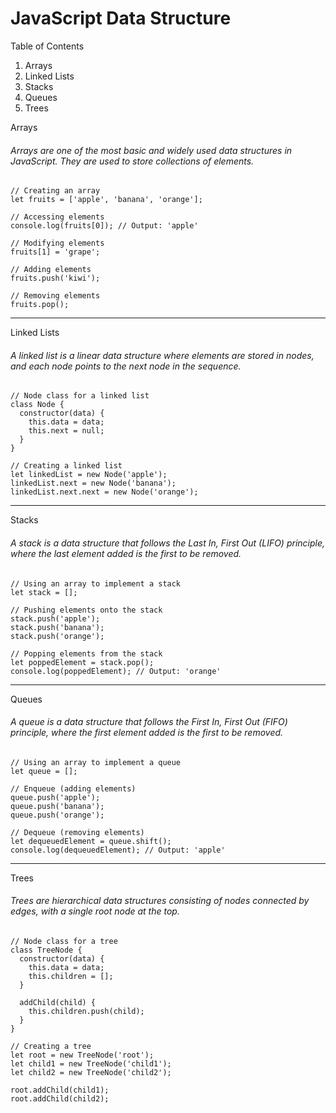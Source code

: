  

#  JavaScript Data Structure 
Table of Contents
1. Arrays
2. Linked Lists
3. Stacks
4. Queues
5. Trees

Arrays
###### Arrays are one of the most basic and widely used data structures in JavaScript. They are used to store collections of elements.

    // Creating an array
    let fruits = ['apple', 'banana', 'orange'];

    // Accessing elements
    console.log(fruits[0]); // Output: 'apple'

    // Modifying elements
    fruits[1] = 'grape';

    // Adding elements
    fruits.push('kiwi');

    // Removing elements
    fruits.pop();

___
Linked Lists
###### A linked list is a linear data structure where elements are stored in nodes, and each node points to the next node in the sequence.

    // Node class for a linked list
    class Node {
      constructor(data) {
        this.data = data;
        this.next = null;
      }
    }

    // Creating a linked list
    let linkedList = new Node('apple');
    linkedList.next = new Node('banana');
    linkedList.next.next = new Node('orange');
___
Stacks
###### A stack is a data structure that follows the Last In, First Out (LIFO) principle, where the last element added is the first to be removed.

    // Using an array to implement a stack
    let stack = [];

    // Pushing elements onto the stack
    stack.push('apple');
    stack.push('banana');
    stack.push('orange');

    // Popping elements from the stack
    let poppedElement = stack.pop();
    console.log(poppedElement); // Output: 'orange'
___
Queues
###### A queue is a data structure that follows the First In, First Out (FIFO) principle, where the first element added is the first to be removed.

    // Using an array to implement a queue
    let queue = [];

    // Enqueue (adding elements)
    queue.push('apple');
    queue.push('banana');
    queue.push('orange');

    // Dequeue (removing elements)
    let dequeuedElement = queue.shift();
    console.log(dequeuedElement); // Output: 'apple'
___
Trees
 ###### Trees are hierarchical data structures consisting of nodes connected by edges, with a single root node at the top.
    // Node class for a tree
    class TreeNode {
      constructor(data) {
        this.data = data;
        this.children = [];
      }

      addChild(child) {
        this.children.push(child);
      }
    }

    // Creating a tree
    let root = new TreeNode('root');
    let child1 = new TreeNode('child1');
    let child2 = new TreeNode('child2');

    root.addChild(child1);
    root.addChild(child2);

 